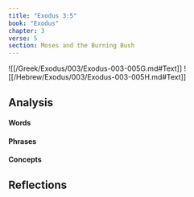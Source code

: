 ```yaml
---
title: "Exodus 3:5"
book: "Exodus"
chapter: 3
verse: 5
section: Moses and the Burning Bush
---
```

![[/Greek/Exodus/003/Exodus-003-005G.md#Text]]
![[/Hebrew/Exodus/003/Exodus-003-005H.md#Text]]

## Analysis

#### Words

#### Phrases

#### Concepts

## Reflections
